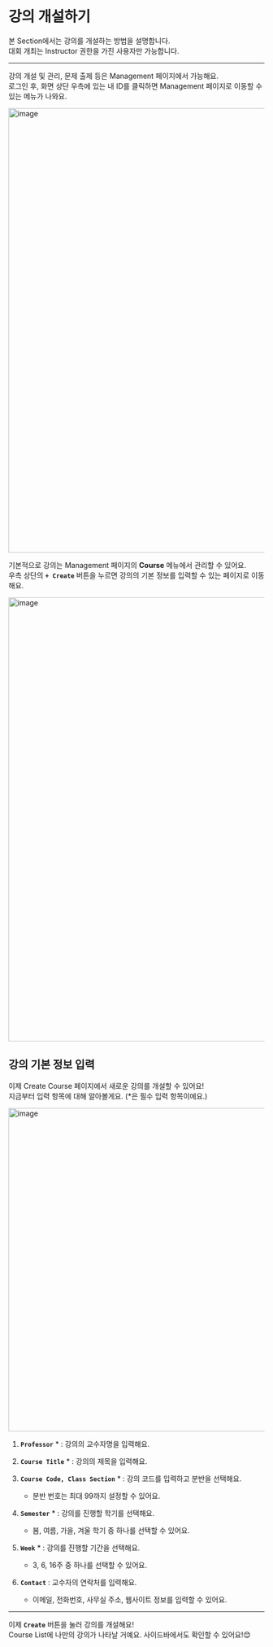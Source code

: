 # 강의 개설하기

본 Section에서는 강의를 개설하는 방법을 설명합니다.    
대회 개최는 Instructor 권한을 가진 사용자만 가능합니다.        

---

강의 개설 및 관리, 문제 출제 등은 Management 페이지에서 가능해요.   
로그인 후, 화면 상단 우측에 있는 내 ID를 클릭하면 Management 페이지로 이동할 수 있는 메뉴가 나와요.  

<img width="1368" height="874" alt="image" src="https://github.com/user-attachments/assets/20c18e63-896a-47c2-a0c0-286dd06da3eb" />    
   


기본적으로 강의는 Management 페이지의 **Course** 메뉴에서 관리할 수 있어요.  
우측 상단의 **`+ Create`** 버튼을 누르면 강의의 기본 정보를 입력할 수 있는 페이지로 이동해요.   


<img width="1893" height="873" alt="image" src="https://github.com/user-attachments/assets/14c52b32-ba09-475b-82cd-1b03f3689c32" />  



## 강의 기본 정보 입력

이제 Create Course 페이지에서 새로운 강의를 개설할 수 있어요!   
지금부터 입력 항목에 대해 알아볼게요. (*은 필수 입력 항목이에요.)      

<img width="808" height="636" alt="image" src="https://github.com/user-attachments/assets/8ba2478b-dd56-4c12-b351-af17417443b6" />
  


1. **`Professor`** * : 강의의 교수자명을 입력해요.

2. **`Course Title`** * : 강의의 제목을 입력해요.
   
3. **`Course Code, Class Section`** * : 강의 코드를 입력하고 분반을 선택해요.
   - 분반 번호는 최대 99까지 설정할 수 있어요.

5. **`Semester`** * : 강의를 진행할 학기를 선택해요.
   - 봄, 여름, 가을, 겨울 학기 중 하나를 선택할 수 있어요.
  
6. **`Week`** * : 강의를 진행할 기간을 선택해요.
   - 3, 6, 16주 중 하나를 선택할 수 있어요.

7. **`Contact`** : 교수자의 연락처를 입력해요.
   - 이메일, 전화번호, 사무실 주소, 웹사이트 정보를 입력할 수 있어요. 

---

이제 **`Create`** 버튼을 눌러 강의를 개설해요!  
Course List에 나만의 강의가 나타날 거예요. 사이드바에서도 확인할 수 있어요!😊   

